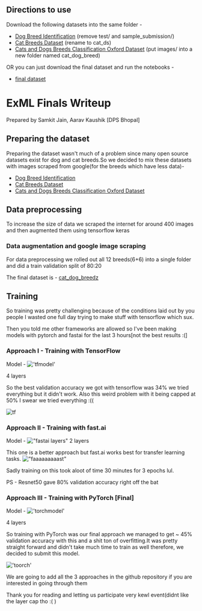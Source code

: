 ## Directions to use 
Download the following datasets into the same folder -

* [Dog Breed Identification](https://www.kaggle.com/c/dog-breed-identification) (remove test/ and sample_submission/)
* [Cat Breeds Dataset](https://www.kaggle.com/datasets/ma7555/cat-breeds-dataset) (rename to cat_ds)
* [Cats and Dogs Breeds Classification Oxford Dataset](https://www.kaggle.com/datasets/zippyz/cats-and-dogs-breeds-classification-oxford-dataset)
(put images/ into a new folder named cat_dog_breed)

OR you can just download the final dataset and run the notebooks -

* [final dataset](https://www.kaggle.com/datasets/samkitjain101/cat-dog-breedz)

# ExML Finals Writeup
Prepared by Samkit Jain, Aarav Kaushik [DPS Bhopal]

## Preparing the dataset
Preparing the dataset wasn't much of a problem since many open source datasets exist for dog and cat breeds.So we decided to mix these datasets with images scraped from google(for the breeds which have less data)-

* [Dog Breed Identification](https://www.kaggle.com/c/dog-breed-identification)
* [Cat Breeds Dataset](https://www.kaggle.com/datasets/ma7555/cat-breeds-dataset)
* [Cats and Dogs Breeds Classification Oxford Dataset](https://www.kaggle.com/datasets/zippyz/cats-and-dogs-breeds-classification-oxford-dataset)

## Data preprocessing
To increase the size of data we scraped the internet for around 400 images and then augmented them using tensorflow keras

### Data augmentation and google image scraping
For data preprocessing we rolled out all 12 breeds(6+6) into a single folder and did a train validation split of 80:20 

The final dataset is - [cat_dog_breedz](https://www.kaggle.com/datasets/samkitjain101/cat-dog-breedz)

## Training
So training was pretty challenging because of the conditions laid out by you people I wasted one full day trying to make stuff with tensorflow which sux.

Then you told me other frameworks are allowed so I've been making models with  pytorch and fastai for the last 3 hours[not the best results :(]

### Approach I - Training with TensorFlow
Model - !['tfmodel'](https://media.discordapp.net/attachments/1040704720844640377/1040705424434921584/image.png)

4 layers 

So the best validation accuracy we got with tensorflow was 34% we tried everything but it didn't work. Also this weird problem with it being capped at 50% I swear we tried everything :(( 

![tf](https://cdn.discordapp.com/attachments/861575248603381760/1040700639409340416/unknown.png)


### Approach II - Training with fast.ai

Model - !["fastai layers"](https://cdn.discordapp.com/attachments/1040704720844640377/1040704911580598324/image.png)
2 layers


This one is a better approach but fast.ai works best for transfer learning tasks.
!["faaaaaaaaast"](https://cdn.discordapp.com/attachments/861575248603381760/1040703295456559186/image.png)

Sadly training on this took aloot of time 30 minutes for 3 epochs lul.

PS - Resnet50 gave 80% validation accuracy right off the bat

### Approach III - Training with PyTorch [Final]

Model - !['torchmodel'](https://cdn.discordapp.com/attachments/861575248603381760/1040704549767360556/image.png)

4 layers

So training with PyTorch was our final approach we managed to get ~ 45% validation accuracy with this and a shit ton of overfitting.It was pretty straight forward and didn't take much time to train as well therefore, we decided to submit this model.

!['toorch'](https://media.discordapp.net/attachments/861575248603381760/1040703646146494565/image.png)

We are going to add all the 3 approaches in the github repository if you are interested in going through them

Thank you for reading and letting us participate very kewl event(didnt like the layer cap tho :( )
